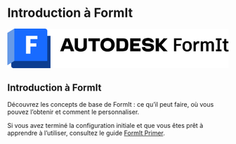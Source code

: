 # Introduction à FormIt

![](<../.gitbook/assets/formit intro hero image.png>)

## Introduction à FormIt

Découvrez les concepts de base de FormIt : ce qu’il peut faire, où vous pouvez l’obtenir et comment le personnaliser.

Si vous avez terminé la configuration initiale et que vous êtes prêt à apprendre à l’utiliser, consultez le guide [FormIt Primer](../formit-primer/).
